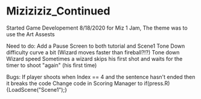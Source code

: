 # Miziziziz_Continued
Started Game Developement 8/18/2020 for Miz 1 Jam, The theme was to use the Art Assests

Need to do:
Add a Pause Screen to both tutorial and Scene1
Tone Down difficulty curve a bit
(Wizard moves faster than fireball?!?) Tone down Wizard speed
Sometimes a wizard skips his first shot and waits for the timer to shoot "again" (his first time)

Bugs:
If player shoots when Index == 4 and the sentence hasn't ended then it breaks the code
Change code in Scoring Manager to if(press.R){LoadScene("Scene1");}
